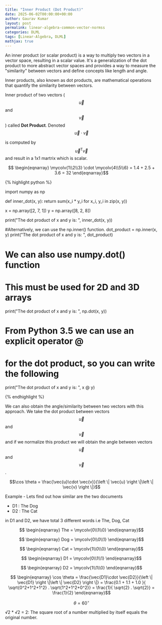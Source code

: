 ```yaml
---
title: "Inner Product (Dot Product)"
date: 2025-06-02T00:00:00+00:00
author: Gaurav Kumar
layout: post
permalink: linear-algebra-common-vector-normss
categories: DLML
tags: [Linear-Algebra, DLML]
mathjax: true
---
```

$$\newcommand\mycolv[1]{\begin{bmatrix}#1\end{bmatrix}}$$

An inner product (or scalar product) is a way to multiply two vectors in a vector space, resulting in a scalar value. It's a generalization of the dot product to more abstract vector spaces and provides a way to measure the "similarity" between vectors and define concepts like length and angle.

Inner products, also known as dot products, are mathematical operations that quantify the similarity between vectors.

Inner product of two vectors ($$\vec{u}$$ and $$\vec{v} $$) called **Dot Product**. Denoted $$\vec{u}  \cdot \vec{v}$$

is computed by $$\vec{u } ^{ \mathrm{ T } }\vec{v} $$ and result in a 1x1 martrix which is scalar.

$$ \begin{eqnarray}
\mycolv{1\\2\\3} \cdot \mycolv{4\\5\\6}
= 1.4 + 2.5 + 3.6
= 32
\end{eqnarray}$$


{% highlight python %}

import numpy as np

def inner_dot(x, y):
return sum(x_i * y_i for x_i, y_i in zip(x, y))

x = np.array([2, 7, 1])
y = np.array([8, 2, 8])

print("The dot product of x and y is: ", inner_dot(x, y))

#Alternatively, we can use the np.inner() function.
dot_product = np.inner(x, y)
print("The dot product of x and y is: ", dot_product)

# We can also use numpy.dot() function
# This must be used for 2D and 3D arrays
print("The dot product of x and y is: ", np.dot(x, y))

# From Python 3.5 we can use an explicit operator @
# for the dot product, so you can write the following
print("The dot product of x and y is: ", x @ y)

{% endhighlight %}

We can also obtain the angle/similarity between two vectors with this approach. We take the dot product between vectors $$\vec{u}$$ and $$\vec{v} $$ and if we normalize this product we will obtain the angle between vectors $$\vec{u}$$ and $$\vec{v} $$ .

$$\cos \theta = \frac{\vec{u}\cdot \vec{v}}{\left \| \vec{u} \right \|\left \| \vec{v} \right \|}$$

Example - Lets find out how similar are the two documents <br />
 - D1 : The Dog
 - D2 : The Cat 

in D1 and D2, we have total 3 different words i.e The, Dog, Cat

$$ \begin{eqnarray}
The = \mycolv{0\\1\\0}
\end{eqnarray}$$

$$ \begin{eqnarray}
Dog = \mycolv{0\\0\\1}
\end{eqnarray}$$

$$ \begin{eqnarray}
Cat = \mycolv{1\\0\\0}
\end{eqnarray}$$


$$ \begin{eqnarray}
D1 = \mycolv{0\\1\\1}
\end{eqnarray}$$

$$ \begin{eqnarray}
D2 = \mycolv{1\\1\\0}
\end{eqnarray}$$



$$ \begin{eqnarray}
\cos \theta = \frac{\vec{D1}\cdot \vec{D2}}{\left \| \vec{D1} \right \|\left \| \vec{D2} \right \|}
= \frac{0.1 + 1.1 + 1.0 }{ \sqrt{0^2+1^2+1^2} . \sqrt{1^2+1^2+0^2}}
= \frac{1}{ \sqrt{2} . \sqrt{2}}
= \frac{1}{2}
\end{eqnarray}$$

$$ \theta = 60^{ \circ } $$


√2 * √2 = 2: The square root of a number multiplied by itself equals the original number.
